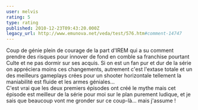 ```yaml
---
user: melvis
rating: 5
type: rating
published: 2010-12-23T09:43:20.000Z
legacy_url: http://www.emunova.net/veda/test/576.htm#comment-14747
---
```

Coup de génie plein de courage de la part d'IREM qui a su comment prendre des risques pour innover de fond en comble sa franchise pourtant Culte et ne pas dormir sur ses acquis. Si on est un fan pur et dur de la série on appréciera moins ces changements, autrement c'est l'extase totale et un des meilleurs gameplays crées pour un shooter horizontale tellement la maniabilité est fluide et les armes géniales...  
C'est vrai que les deux premiers épisodes ont créé le mythe mais cet épisode est meilleur de la série pour moi sur le plan purement ludique, et je sais que beaucoup vont me gronder sur ce coup-là... mais j'assume !